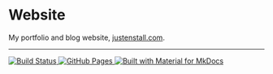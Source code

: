 # Website

My portfolio and blog website, [justenstall.com](https://justenstall.com).

----

<a href="https://github.com/justenstall/website/actions?query=workflow%3ABuild+branch%3Amain">
  <img alt="Build Status"
    src="https://img.shields.io/github/actions/workflow/status/justenstall/website/build.yml?logo=github&labelColor=181717"/>
</a>
<a href="https://justenstall.com">
  <img alt="GitHub Pages"
    src="https://img.shields.io/badge/justenstall.com-blue?logo=github&label=pages&labelColor=181717"/>
</a>
<a href="https://squidfunk.github.io/mkdocs-material/">
  <img alt="Built with Material for MkDocs"
    src="https://img.shields.io/badge/Material_for_MkDocs-526CFE?logo=MaterialForMkDocs&logoColor=white"/>
</a>
